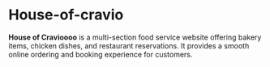 # House-of-cravio
**House of Cravioooo** is a multi-section food service website offering bakery items, chicken dishes, and restaurant reservations. It provides a smooth online ordering and booking experience for customers.
